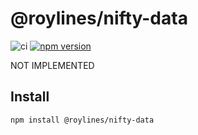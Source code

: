 # @roylines/nifty-data

![ci](https://github.com/roylines/node-nifty-data/actions/workflows/action.yml/badge.svg)
[![npm version](https://badge.fury.io/js/%40roylines%2Fnifty-data.svg)](https://badge.fury.io/js/%40roylines%2Fnifty-data)

NOT IMPLEMENTED

## Install

```
npm install @roylines/nifty-data
```
